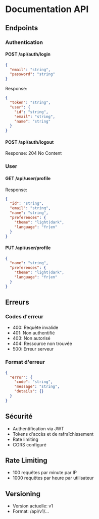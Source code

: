 # Documentation API

## Endpoints

### Authentication

#### POST /api/auth/login
```json
{
  "email": "string",
  "password": "string"
}
```
Response:
```json
{
  "token": "string",
  "user": {
    "id": "string",
    "email": "string",
    "name": "string"
  }
}
```

#### POST /api/auth/logout
Response: 204 No Content

### User

#### GET /api/user/profile
Response:
```json
{
  "id": "string",
  "email": "string",
  "name": "string",
  "preferences": {
    "theme": "light|dark",
    "language": "fr|en"
  }
}
```

#### PUT /api/user/profile
```json
{
  "name": "string",
  "preferences": {
    "theme": "light|dark",
    "language": "fr|en"
  }
}
```

## Erreurs

### Codes d'erreur

- 400: Requête invalide
- 401: Non authentifié
- 403: Non autorisé
- 404: Ressource non trouvée
- 500: Erreur serveur

### Format d'erreur
```json
{
  "error": {
    "code": "string",
    "message": "string",
    "details": {}
  }
}
```

## Sécurité

- Authentification via JWT
- Tokens d'accès et de rafraîchissement
- Rate limiting
- CORS configuré

## Rate Limiting

- 100 requêtes par minute par IP
- 1000 requêtes par heure par utilisateur

## Versioning

- Version actuelle: v1
- Format: /api/v1/... 